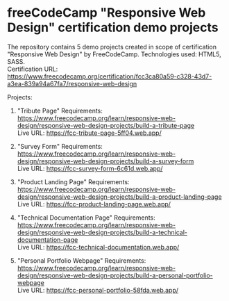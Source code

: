 # freeCodeCamp "Responsive Web Design" certification demo projects

The repository contains 5 demo projects created in scope of certification "Responsive Web Design" by FreeCodeCamp.
Technologies used: HTML5, SASS. \
Certification URL: https://www.freecodecamp.org/certification/fcc3ca80a59-c328-43d7-a3ea-839a94a67fa7/responsive-web-design

Projects:
  1. "Tribute Page"
     Requirements: https://www.freecodecamp.org/learn/responsive-web-design/responsive-web-design-projects/build-a-tribute-page \
     Live URL: https://fcc-tribute-page-5ff04.web.app/
 
 2. "Survey Form"
     Requirements: https://www.freecodecamp.org/learn/responsive-web-design/responsive-web-design-projects/build-a-survey-form \
     Live URL: https://fcc-survey-form-6c61d.web.app/

 3. "Product Landing Page"
     Requirements: https://www.freecodecamp.org/learn/responsive-web-design/responsive-web-design-projects/build-a-product-landing-page \
     Live URL: https://fcc-product-landing-page.web.app/

 4. "Technical Documentation Page"
     Requirements: https://www.freecodecamp.org/learn/responsive-web-design/responsive-web-design-projects/build-a-technical-documentation-page \
     Live URL: https://fcc-technical-documentation.web.app/
     
 5. "Personal Portfolio Webpage"
     Requirements: https://www.freecodecamp.org/learn/responsive-web-design/responsive-web-design-projects/build-a-personal-portfolio-webpage \
     Live URL: https://fcc-personal-portfolio-58fda.web.app/
